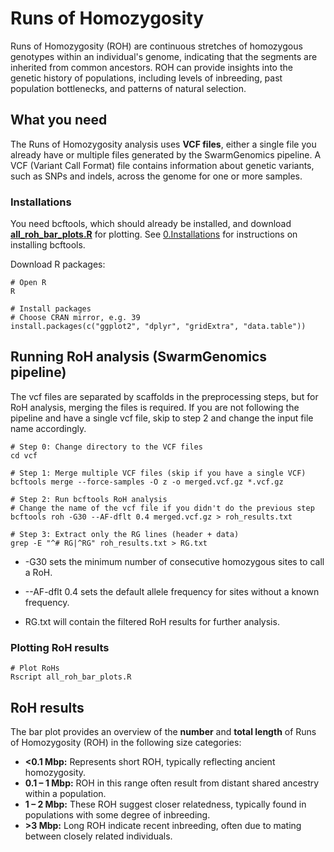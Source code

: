 # Runs of Homozygosity
Runs of Homozygosity (ROH) are continuous stretches of homozygous genotypes within an individual's genome, indicating that the segments are inherited from common ancestors. ROH can provide insights into the genetic history of populations, including levels of inbreeding, past population bottlenecks, and patterns of natural selection.


## What you need
The Runs of Homozygosity analysis uses **VCF files**, either a single file you already have or multiple files generated by the SwarmGenomics pipeline. A VCF (Variant Call Format) file contains information about genetic variants, such as SNPs and indels, across the genome for one or more samples.


### Installations
You need bcftools, which should already be installed, and download [**all_roh_bar_plots.R**](https://github.com/AureKylmanen/Swarmgenomics/blob/main/Scripts/all_roh_bar_plots.R) for plotting.
See [0.Installations](https://github.com/AureKylmanen/Swarmgenomics/blob/main/0.%20Installations.md) for instructions on installing bcftools.

Download R packages:
```
# Open R
R

# Install packages
# Choose CRAN mirror, e.g. 39
install.packages(c("ggplot2", "dplyr", "gridExtra", "data.table"))
```

## Running RoH analysis (SwarmGenomics pipeline)
The vcf files are separated by scaffolds in the preprocessing steps, but for RoH analysis, merging the files is required. If you are not following the pipeline and have a single vcf file, skip to step 2 and change the input file name accordingly.
```
# Step 0: Change directory to the VCF files
cd vcf

# Step 1: Merge multiple VCF files (skip if you have a single VCF)
bcftools merge --force-samples -O z -o merged.vcf.gz *.vcf.gz

# Step 2: Run bcftools RoH analysis
# Change the name of the vcf file if you didn't do the previous step
bcftools roh -G30 --AF-dflt 0.4 merged.vcf.gz > roh_results.txt

# Step 3: Extract only the RG lines (header + data)
grep -E "^# RG|^RG" roh_results.txt > RG.txt
```
- -G30 sets the minimum number of consecutive homozygous sites to call a RoH.

- --AF-dflt 0.4 sets the default allele frequency for sites without a known frequency.

- RG.txt will contain the filtered RoH results for further analysis.
### Plotting RoH results
```
# Plot RoHs
Rscript all_roh_bar_plots.R
```
## RoH results

The bar plot provides an overview of the **number** and **total length** of Runs of Homozygosity (ROH) in the following size categories:

- **<0.1 Mbp:** Represents short ROH, typically reflecting ancient homozygosity.  
- **0.1 – 1 Mbp:** ROH in this range often result from distant shared ancestry within a population.  
- **1 – 2 Mbp:** These ROH suggest closer relatedness, typically found in populations with some degree of inbreeding.  
- **>3 Mbp:** Long ROH indicate recent inbreeding, often due to mating between closely related individuals.

